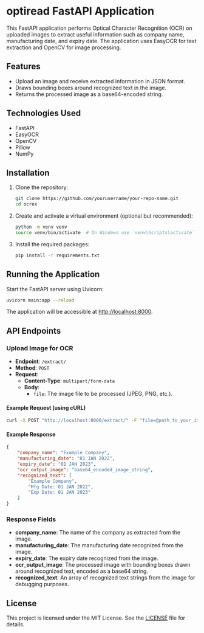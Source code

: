 # optiread FastAPI Application

This FastAPI application performs Optical Character Recognition (OCR) on uploaded images to extract useful information such as company name, manufacturing date, and expiry date. The application uses EasyOCR for text extraction and OpenCV for image processing.

## Features

-   Upload an image and receive extracted information in JSON format.
-   Draws bounding boxes around recognized text in the image.
-   Returns the processed image as a base64-encoded string.

## Technologies Used

-   FastAPI
-   EasyOCR
-   OpenCV
-   Pillow
-   NumPy

## Installation

1. Clone the repository:

    ```bash
    git clone https://github.com/yourusername/your-repo-name.git
    cd ocrex
    ```

2. Create and activate a virtual environment (optional but recommended):

    ```bash
    python -m venv venv
    source venv/bin/activate  # On Windows use `venv\Scripts\activate`
    ```

3. Install the required packages:

    ```bash
    pip install -r requirements.txt
    ```

## Running the Application

Start the FastAPI server using Uvicorn:

```bash
uvicorn main:app --reload
```

The application will be accessible at [http://localhost:8000](http://localhost:8000).

## API Endpoints

### Upload Image for OCR

-   **Endpoint**: `/extract/`
-   **Method**: `POST`
-   **Request**:
    -   **Content-Type**: `multipart/form-data`
    -   **Body**:
        -   `file`: The image file to be processed (JPEG, PNG, etc.).

#### Example Request (using cURL)

```bash
curl -X POST "http://localhost:8000/extract/" -F "file=@path_to_your_image.jpg"
```

#### Example Response

```json
{
    "company_name": "Example Company",
    "manufacturing_date": "01 JAN 2022",
    "expiry_date": "01 JAN 2023",
    "ocr_output_image": "base64_encoded_image_string",
    "recognized_text": [
        "Example Company",
        "Mfg Date: 01 JAN 2022",
        "Exp Date: 01 JAN 2023"
    ]
}
```

### Response Fields

-   **company_name**: The name of the company as extracted from the image.
-   **manufacturing_date**: The manufacturing date recognized from the image.
-   **expiry_date**: The expiry date recognized from the image.
-   **ocr_output_image**: The processed image with bounding boxes drawn around recognized text, encoded as a base64 string.
-   **recognized_text**: An array of recognized text strings from the image for debugging purposes.

## License

This project is licensed under the MIT License. See the [LICENSE](LICENSE) file for details.
